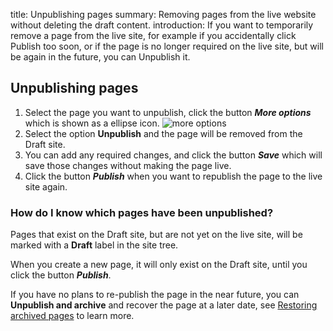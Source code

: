 title: Unpublishing pages
summary: Removing pages from the live website without deleting the draft content.
introduction: If you want to temporarily remove a page from the live site, for example if you accidentally click Publish too soon, or if the page is no longer required on the live site, but will be again in the future, you can Unpublish it.

## Unpublishing pages

 1. Select the page you want to unpublish, click the button ***More options*** which is shown as a ellipse icon.
 ![more options](/_images/more-options.png)
 2. Select the option **Unpublish** and the page will be removed from the Draft site.
 3. You can add any required changes, and click the button ***Save*** which will save those changes without making the page live.
 4. Click the button ***Publish*** when you want to republish the page to the live site again.

### How do I know which pages have been unpublished?

Pages that exist on the Draft site, but are not yet on the live site, will be marked with a **Draft** label in the site tree.

When you create a new page, it will only exist on the Draft site, until you click the button ***Publish***.

If you have no plans to re-publish the page in the near future, you can **Unpublish and archive** and recover the page at a later date, see [Restoring archived pages](restoring_archived_pages) to learn more.
